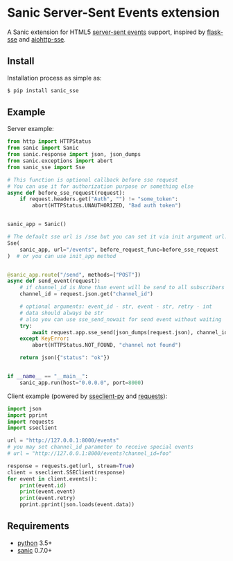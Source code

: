# Sanic Server-Sent Events extension

A Sanic extension for HTML5 [server-sent events](https://developer.mozilla.org/en-US/docs/Web/API/Server-sent_events) support, inspired by [flask-sse](https://github.com/singingwolfboy/flask-sse) and [aiohttp-sse](https://github.com/aio-libs/aiohttp-sse).

## Install

Installation process as simple as:

```bash
$ pip install sanic_sse
```

## Example

Server example:

```python
from http import HTTPStatus
from sanic import Sanic
from sanic.response import json, json_dumps
from sanic.exceptions import abort
from sanic_sse import Sse

# This function is optional callback before sse request
# You can use it for authorization purpose or something else
async def before_sse_request(request):
    if request.headers.get("Auth", "") != "some_token":
        abort(HTTPStatus.UNAUTHORIZED, "Bad auth token")


sanic_app = Sanic()

# The default sse url is /sse but you can set it via init argument url.
Sse(
    sanic_app, url="/events", before_request_func=before_sse_request
)  # or you can use init_app method


@sanic_app.route("/send", methods=["POST"])
async def send_event(request):
    # if channel_id is None than event will be send to all subscribers
    channel_id = request.json.get("channel_id")

    # optional arguments: event_id - str, event - str, retry - int
    # data should always be str
    # also you can use sse_send_nowait for send event without waiting
    try:
        await request.app.sse_send(json_dumps(request.json), channel_id=channel_id)
    except KeyError:
        abort(HTTPStatus.NOT_FOUND, "channel not found")

    return json({"status": "ok"})


if __name__ == "__main__":
    sanic_app.run(host="0.0.0.0", port=8000)
```

Client example (powered by [sseclient-py](https://github.com/mpetazzoni/sseclient) and [requests](https://github.com/requests/requests)):

```python
import json
import pprint
import requests
import sseclient

url = "http://127.0.0.1:8000/events"
# you may set channel_id parameter to receive special events
# url = "http://127.0.0.1:8000/events?channel_id=foo"

response = requests.get(url, stream=True)
client = sseclient.SSEClient(response)
for event in client.events():
    print(event.id)
    print(event.event)
    print(event.retry)
    pprint.pprint(json.loads(event.data))
```

## Requirements

- [python](https://www.python.org/) 3.5+
- [sanic](https://github.com/channelcat/sanic) 0.7.0+
